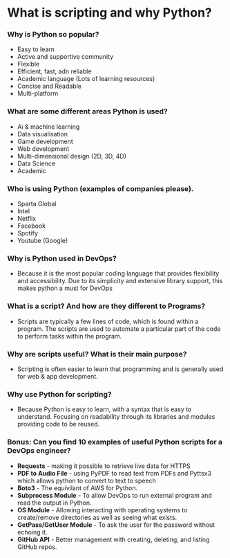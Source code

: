 # What is scripting and why Python?

### Why is Python so popular?

- Easy to learn
- Active and supportive community
- Flexible
- Efficient, fast, adn reliable
- Academic language (Lots of learning resources)
- Concise and Readable
- Multi-platform

### What are some different areas Python is used?

- Ai & machine learning
- Data visualisation
- Game development
- Web development
- Multi-dimensional design (2D, 3D, 4D)
- Data Science
- Academic

### Who is using Python (examples of companies please).

- Sparta Global
- Intel
- Netflix
- Facebook
- Spotify
- Youtube (Google)

### Why is Python used in DevOps?

- Because it is the most popular coding language that provides flexibility and accessibility. Due to its simplicity and extensive library support, this makes python a must for DevOps

### What is a script? And how are they different to Programs?

- Scripts are typically a few lines of code, which is found within a program. The scripts are used to automate a particular part of the code to perform tasks within the program.

### Why are scripts useful? What is their main purpose?

- Scripting is often easier to learn that programming and is generally used for web & app development.

### Why use Python for scripting?

- Because Python is easy to learn, with a syntax that is easy to understand. Focusing on readability through its libraries and modules providing code to be reused.

### Bonus: Can you find 10 examples of  useful Python scripts for a DevOps engineer?

- **Requests** - making it possible to retrieve live data for HTTPS
- **PDF to Audio File** - using PyPDF to read text from PDFs and Pyttsx3 which allows python to convert to text to speech
- **Boto3** - The equivilant of AWS for Python.
- **Subprocess Module** - To allow DevOps to run external program and read the output in Python.
- **OS Module** - Allowing interacting with operating systems to create/remove directories as well as seeing what exists.
- **GetPass/GetUser Module** - To ask the user for the password without echoing it.
- **GitHub API** - Better management with creating, deleting, and listing GitHub repos.
